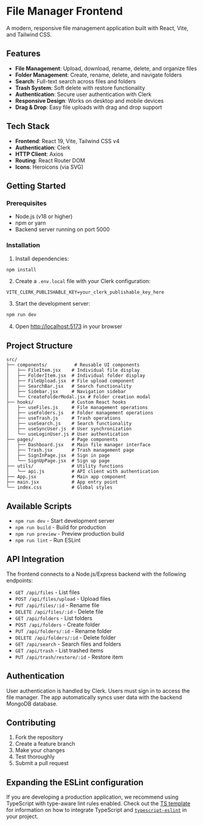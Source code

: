 # File Manager Frontend

A modern, responsive file management application built with React, Vite, and Tailwind CSS.

## Features

- **File Management**: Upload, download, rename, delete, and organize files
- **Folder Management**: Create, rename, delete, and navigate folders
- **Search**: Full-text search across files and folders
- **Trash System**: Soft delete with restore functionality
- **Authentication**: Secure user authentication with Clerk
- **Responsive Design**: Works on desktop and mobile devices
- **Drag & Drop**: Easy file uploads with drag and drop support

## Tech Stack

- **Frontend**: React 19, Vite, Tailwind CSS v4
- **Authentication**: Clerk
- **HTTP Client**: Axios
- **Routing**: React Router DOM
- **Icons**: Heroicons (via SVG)

## Getting Started

### Prerequisites

- Node.js (v18 or higher)
- npm or yarn
- Backend server running on port 5000

### Installation

1. Install dependencies:
```bash
npm install
```

2. Create a `.env.local` file with your Clerk configuration:
```env
VITE_CLERK_PUBLISHABLE_KEY=your_clerk_publishable_key_here
```

3. Start the development server:
```bash
npm run dev
```

4. Open [http://localhost:5173](http://localhost:5173) in your browser

## Project Structure

```
src/
├── components/          # Reusable UI components
│   ├── FileItem.jsx    # Individual file display
│   ├── FolderItem.jsx  # Individual folder display
│   ├── FileUpload.jsx  # File upload component
│   ├── SearchBar.jsx   # Search functionality
│   ├── Sidebar.jsx     # Navigation sidebar
│   └── CreateFolderModal.jsx # Folder creation modal
├── hooks/              # Custom React hooks
│   ├── useFiles.js     # File management operations
│   ├── useFolders.js   # Folder management operations
│   ├── useTrash.js     # Trash operations
│   ├── useSearch.js    # Search functionality
│   ├── useSyncUser.js  # User synchronization
│   └── useLoginUser.js # User authentication
├── pages/              # Page components
│   ├── Dashboard.jsx   # Main file manager interface
│   ├── Trash.jsx       # Trash management page
│   ├── SignInPage.jsx  # Sign in page
│   └── SignUpPage.jsx  # Sign up page
├── utils/              # Utility functions
│   └── api.js          # API client with authentication
├── App.jsx             # Main app component
├── main.jsx            # App entry point
└── index.css           # Global styles
```

## Available Scripts

- `npm run dev` - Start development server
- `npm run build` - Build for production
- `npm run preview` - Preview production build
- `npm run lint` - Run ESLint

## API Integration

The frontend connects to a Node.js/Express backend with the following endpoints:

- `GET /api/files` - List files
- `POST /api/files/upload` - Upload files
- `PUT /api/files/:id` - Rename file
- `DELETE /api/files/:id` - Delete file
- `GET /api/folders` - List folders
- `POST /api/folders` - Create folder
- `PUT /api/folders/:id` - Rename folder
- `DELETE /api/folders/:id` - Delete folder
- `GET /api/search` - Search files and folders
- `GET /api/trash` - List trashed items
- `PUT /api/trash/restore/:id` - Restore item

## Authentication

User authentication is handled by Clerk. Users must sign in to access the file manager. The app automatically syncs user data with the backend MongoDB database.

## Contributing

1. Fork the repository
2. Create a feature branch
3. Make your changes
4. Test thoroughly
5. Submit a pull request

## Expanding the ESLint configuration

If you are developing a production application, we recommend using TypeScript with type-aware lint rules enabled. Check out the [TS template](https://github.com/vitejs/vite/tree/main/packages/create-vite/template-react-ts) for information on how to integrate TypeScript and [`typescript-eslint`](https://typescript-eslint.io) in your project.
